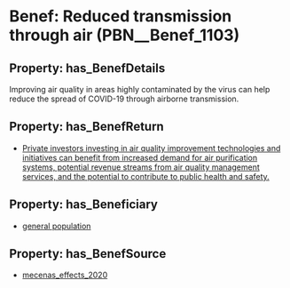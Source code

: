 # Benef: __Reduced transmission through air__ (PBN__Benef_1103)

## Property: has_BenefDetails

Improving air quality in areas highly contaminated by the virus can help reduce the spread of COVID-19 through airborne transmission.

## Property: has_BenefReturn

* [Private investors investing in air quality improvement technologies and initiatives can benefit from increased demand for air purification systems, potential revenue streams from air quality management services, and the potential to contribute to public health and safety.](../BenefReturn/PBN__BenefReturn_1234)

## Property: has_Beneficiary

* [general population](../Stakeholder/PBN__Stakeholder_9)

## Property: has_BenefSource

* [mecenas_effects_2020](../Article/PBN__Article_228)

